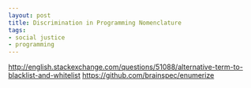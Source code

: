 ```yaml
---
layout: post
title: Discrimination in Programming Nomenclature
tags:
- social justice
- programming
---
```


http://english.stackexchange.com/questions/51088/alternative-term-to-blacklist-and-whitelist
https://github.com/brainspec/enumerize